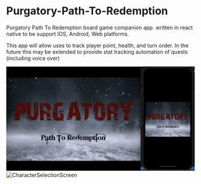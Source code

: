 # Purgatory-Path-To-Redemption
Purgatory Path To Redemption board game companion app. written in react native to be support IOS, Android, Web platforms. 

This app will allow uses to track player point, health, and turn order. 
In the future this may be extended to provide stat tracking automation of quests (including voice over)

![Landing Screen](https://github.com/sc2468/Purgatory-Path-To-Redemption/blob/main/read-me-images/Screen%20Shot%202021-05-25%20at%2011.03.35%20PM.png?raw=true "Landing Screen")
![CharacterSelectionScreen](https://github.com/sc2468/Purgatory-Path-To-Redemption/blob/main/read-me-images/Screen%20Shot%202021-05-25%20at%2011.04.12%20PM.png?raw=true "Landing Screen")

